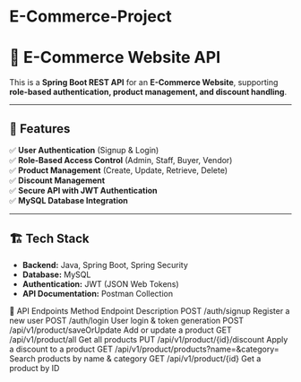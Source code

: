 # E-Commerce-Project
# 🛒 E-Commerce Website API

This is a **Spring Boot REST API** for an **E-Commerce Website**, supporting **role-based authentication, product management, and discount handling**.  

---

## 🚀 Features

✅ **User Authentication** (Signup & Login)  
✅ **Role-Based Access Control** (Admin, Staff, Buyer, Vendor)  
✅ **Product Management** (Create, Update, Retrieve, Delete)  
✅ **Discount Management**  
✅ **Secure API with JWT Authentication**  
✅ **MySQL Database Integration**  

---

## 🏗️ Tech Stack

- **Backend:** Java, Spring Boot, Spring Security  
- **Database:** MySQL  
- **Authentication:** JWT (JSON Web Tokens)  
- **API Documentation:** Postman Collection  


📌 API Endpoints
Method	Endpoint	Description
POST	/auth/signup	Register a new user
POST	/auth/login	User login & token generation
POST	/api/v1/product/saveOrUpdate	Add or update a product
GET	/api/v1/product/all	Get all products
PUT	/api/v1/product/{id}/discount	Apply a discount to a product
GET	/api/v1/product/products?name=&category=	Search products by name & category
GET	/api/v1/product/{id}	Get a product by ID
